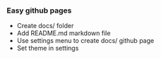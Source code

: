 ### Easy github pages

* Create docs/ folder
* Add README.md markdown file
* Use settings menu to create docs/ github page
* Set theme in settings


